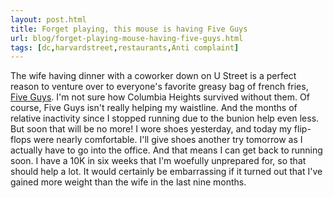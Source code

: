 ```yaml
---
layout: post.html
title: Forget playing, this mouse is having Five Guys
url: blog/forget-playing-mouse-having-five-guys.html
tags: [dc,harvardstreet,restaurants,Anti complaint]
---
```

The wife having dinner with a coworker down on U Street is a perfect reason to venture over to everyone's favorite greasy bag of french fries, [Five Guys](http://www.fiveguys.com/). I'm not sure how Columbia Heights survived without them. Of course, Five Guys isn't really helping my waistline. And the months of relative inactivity since I stopped running due to the bunion help even less. But soon that will be no more! I wore shoes yesterday, and today my flip-flops were nearly comfortable. I'll give shoes another try tomorrow as I actually have to go into the office. And that means I can get back to running soon. I have a 10K in six weeks that I'm woefully unprepared for, so that should help a lot. It would certainly be embarrassing if it turned out that I've gained more weight than the wife in the last nine months.

